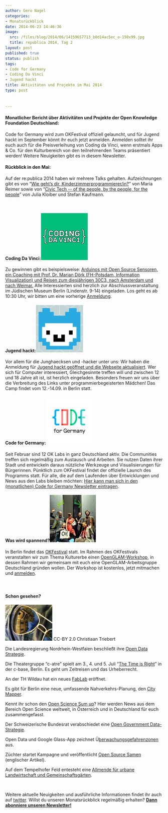 ```yaml
---
author: Gero Nagel
categories:
- Monatsrückblick
date: 2014-06-23 14:46:36
image:
  src: /files/blog/2014/06/14159657713_b0d14ac5ec_o-150x99.jpg
  title: republica 2014, Tag 2
layout: post
published: true
status: publish
tags:
- Code for Germany
- Coding Da Vinci
- Jugend hackt
title: Aktivitäten und Projekte im Mai 2014
type: post


---
```


#### Monatlicher Bericht über Aktivitäten und Projekte der Open Knowledge Foundation Deutschland:

Code for Germany wird zum OKFestival offiziell gelauncht, und für Jugend hackt im September könnt ihr euch jetzt anmelden. Anmelden solltet ihr euch auch für die Preisverleihung von Coding da Vinci, wenn erstmals Apps & Co. für den Kulturbereich von den teilnehmenden Teams präsentiert werden! Weitere Neuigkeiten gibt es in diesem Newsletter.

#### Rückblick in den Mai:

Auf der re:publica 2014 haben wir mehrere Talks gehalten. Aufzeichnungen gibt es von “[Wie geht’s dir, Kinderzimmerprogrammierer/in?](https://www.youtube.com/watch?v=4TQon4hnGS8&index=76&list=PLAR_6-tD7IZV--8ydJQRCZNEWOp9vf6PY)” von Maria Reimer sowie von “[Civic Tech -- of the people, by the people, for the people](https://www.youtube.com/watch?v=kwmuQwNNJhQ)” von Julia Kloiber und Stefan Kaufmann.

 

#### Coding Da Vinci:![codingdavincinl](/files/blog/2014/04/codungdavincinl.png)

Zu gewinnen gibt es beispielsweise: [Arduinos mit Open Source Sensoren, ein Coaching mit Prof. Dr. Marian Dörk (FH-Potsdam, Information Visualization) und Reisen zum diesjährigen 30C3, nach Amsterdam und nach Weimar.](http://codingdavinci.de/#preise) Alle Interessierten sind herzlich zur Abschlussveranstaltung im Jüdischen Museum Berlin (Lindenstr. 9-14) eingeladen. Los geht es ab 10:30 Uhr, wir bitten um eine vorherige [Anmeldung](http://codingdavinci.de/anmeldung/).

#### 

#### Jugend hackt:![jugendhackt](/files/blog/2014/06/jugendhackt_fb-150x150.jpg)

Vor allem für die Junghaecksen und -hacker unter uns: Wir haben die Anmeldung für [Jugend hackt geöffnet und die Webseite aktualisiert](http://jugendhackt.de/). Wer sich für Computer interessiert, Gleichgesinnte treffen will und zwischen 12 und 18 Jahre alt ist, ist herzlich eingeladen. Besonders freuen wir uns über die Verbreitung des Links unter programmierbegeisterten Mädchen! Das Camp findet vom 12.-14.09. in Berlin statt.

#### 

#### Code for Germany:![Code for Germany](/files/blog/2014/02/CFG_500x500-150x150.jpg)

Seit Februar sind 12 OK Labs in ganz Deutschland aktiv. Die Communities treffen sich regelmäßig zum Austausch und Arbeiten. Sie nutzen Daten ihrer Stadt und entwickeln daraus nützliche Werkzeuge und Visualisierungen für Bürgerinnen. Pünktlich zum OKFestival findet der offizielle Launch des Programms statt. Für alle, die auf dem Laufenden über Entwicklungen und News aus den Labs bleiben möchten: [Hier kann man sich in den (monatlichen) Code for Germany Newsletter eintragen](http://okfn.us5.list-manage.com/subscribe?u=929f1e07936386d34833e20d1&id=bb63fcab72).

#### 

#### Was wird spannend?![9501397375_cd4e1541b2_o](/files/blog/2014/06/9501397375_cd4e1541b2_o1-147x150.jpg)

In Berlin findet das [OKFestival](/blog/2014/06/ok-festival-2014-das-internationale-festival-fuer-offenes-wissen-kommt-nach-berlin/) statt. Im Rahmen des OKFestivals veranstalten wir zum Thema Kulturerbe einen [OpenGLAM-Workshop](/projekte/openglam-workshop), in dessen Rahmen wir gemeinsam mit euch eine OpenGLAM-Arbeitsgruppe Deutschland gründen wollen. Der Workshop ist kostenlos, jetzt mitmachen und [anmelden](/projekte/openglam-workshop).

#### 

 

#### Schon gesehen?  
![CC-BY 2.0 Christiaan Triebert](/files/blog/2014/06/2495398058_5bc1382e80_o-150x114.jpg) CC-BY 2.0 Christiaan Triebert

Die Landesregierung Nordrhein-Westfalen beschließt ihre [Open Data Strategie](http://www.nrw.de/opennrw/opennrw-1/open-nrw-strategie.html).

Die Theatergruppe “c-atre” spielt am 3., 4. und 5. Juli “[The Time is Right](http://www.c-base.org/projects/c-atre/?page_id=9)” in der c-base, Berlin. Es geht um Zeitreisen und das Urheberrecht.

An der TH Wildau hat ein neues [FabLab](http://www.th-wildau.de/index.php?id=6495) eröffnet.

Es gibt für Berlin eine neue, umfassende Nahverkehrs-Planung, den [City Mapper](https://citymapper.com/berlin).

Kennt ihr schon den [Open Science Sum up](/blog/2014/03/open-science-sum-up-februar/)? Hier werden News aus dem Bereich Open Science weltweit, in Österreich und in Deutschland für euch zusammengefasst.

Der Schweizerische Bundesrat verabschiedet eine [Open Government Data-Strategie](https://www.news.admin.ch/message/index.html?lang=de&msg-id=52688).

Open Data und Google Glass-App zeichnet Ü[berwachungsgefahrenzonen](http://www.crackajack.de/2014/04/16/google-glass-augmented-privacy-app/) aus.

Züchter startet Kampagne und veröffentlicht [Open Source Samen](http://www.npr.org/blogs/thesalt/2014/04/17/303772556/plant-breeders-release-first-open-source-seeds) (englischer Artikel).

Auf dem Tempelhofer Feld entesteht eine [Allmende für urbane Landwirtschaft und Gemeinschaftsgärten](http://www.tempelhoferfreiheit.de/ueber-die-tempelhofer-freiheit/parklandschaft/pionierprojekte/allmende-kontor/).

 

Weitere aktuelle Neuigkeiten und ausführliche Informationen findet ihr auch auf [twitter](%22https://twitter.com/okfde). Willst du unseren Monatsrückblick regelmäßig erhalten? **[Dann abonniere unseren Newsletter!](http://okfn.us5.list-manage.com/subscribe?u=929f1e07936386d34833e20d1&id=4ed2decd59)**